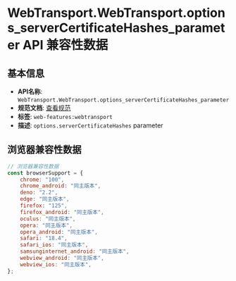 # WebTransport.WebTransport.options_serverCertificateHashes_parameter API 兼容性数据

## 基本信息

- **API名称**: `WebTransport.WebTransport.options_serverCertificateHashes_parameter`
- **规范文档**: [查看规范](https://w3c.github.io/webtransport/#dom-webtransportoptions-servercertificatehashes)
- **标签**: `web-features:webtransport`
- **描述**: `options.serverCertificateHashes` parameter

## 浏览器兼容性数据

```javascript
// 浏览器兼容性数据
const browserSupport = {
    chrome: "100",
    chrome_android: "同主版本",
    deno: "2.2",
    edge: "同主版本",
    firefox: "125",
    firefox_android: "同主版本",
    oculus: "同主版本",
    opera: "同主版本",
    opera_android: "同主版本",
    safari: "18.4",
    safari_ios: "同主版本",
    samsunginternet_android: "同主版本",
    webview_android: "同主版本",
    webview_ios: "同主版本",
};

```

